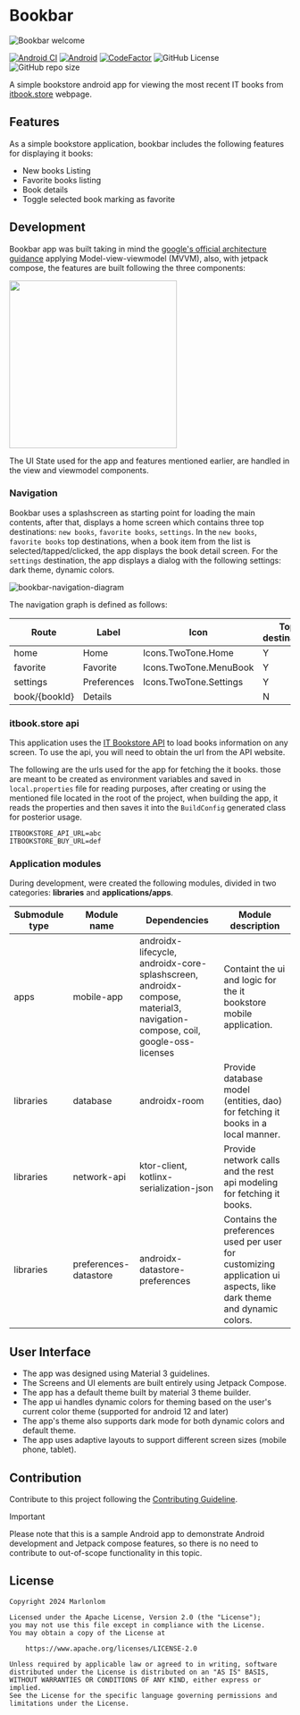 
# Bookbar

![Bookbar welcome](https://github.com/marlonlom/bookbar/assets/1868030/2c0d54c2-362c-420c-96bf-2290ad0379ed)

[![Android CI](https://github.com/marlonlom/bookbar/actions/workflows/build.yml/badge.svg)](https://github.com/marlonlom/bookbar/actions/workflows/build.yml)
[![Android](https://img.shields.io/badge/API-33%2B-blue?logo=android-studio)]()
[![CodeFactor](https://www.codefactor.io/repository/github/marlonlom/bookbar/badge/main)](https://www.codefactor.io/repository/github/marlonlom/bookbar/overview/main)
![GitHub License](https://img.shields.io/github/license/marlonlom/bookbar)
![GitHub repo size](https://img.shields.io/github/repo-size/marlonlom/bookbar)


A simple bookstore android app for viewing the most recent IT books from [itbook.store](https://itbook.store/) webpage.

## Features
As a simple bookstore application, bookbar includes the following features for displaying it books:

- New books Listing
- Favorite books listing
- Book details
- Toggle selected book marking as favorite


## Development
Bookbar app was built taking in mind the [google's official architecture guidance](https://developer.android.com/topic/architecture) applying Model-view-viewmodel (MVVM), also, with jetpack compose, the features are built following the three components:

<img height="300" src="https://github.com/marlonlom/bookbar/assets/1868030/080c526a-485f-4e5f-aadf-7bf07c8a4dcd" />

The UI State used for the app and features mentioned earlier, are handled in the view and viewmodel components.


### Navigation
Bookbar uses a splashscreen as starting point for loading the main contents, after that, displays a home screen which contains three top destinations: `new books`, `favorite books`, `settings`.
In the `new books`, `favorite books` top destinations, when a book item from the list is selected/tapped/clicked, the app displays the book detail screen.
For the `settings` destination, the app displays a dialog with the following settings: dark theme, dynamic colors.

![bookbar-navigation-diagram](https://github.com/marlonlom/bookbar/assets/1868030/c8c2fd4b-3d4d-4da5-b212-6a3fdea9a065)

The navigation graph is defined as follows:

| Route         | Label       | Icon                   | Top destination |
|---------------|-------------|------------------------|-----------------|
| home          | Home        | Icons.TwoTone.Home     |        Y        |
| favorite      | Favorite    | Icons.TwoTone.MenuBook |        Y        |
| settings      | Preferences | Icons.TwoTone.Settings |        Y        |
| book/{bookId} | Details     |                        |        N        |


### itbook.store api
This application uses the [IT Bookstore API](https://api.itbook.store/) to load books information on any screen. To use the api, you will need to obtain the url from the API website.

The following are the urls used for the app for fetching the it books. those are meant to be created as environment variables and saved in `local.properties` file for reading purposes, after creating or using the mentioned file located in the root of the project, when building the app, it reads the properties and then saves it into the `BuildConfig` generated class for posterior usage.

```
ITBOOKSTORE_API_URL=abc
ITBOOKSTORE_BUY_URL=def
```

### Application modules
During development, were created the following modules, divided in two categories: **libraries** and **applications/apps**.

| Submodule type | Module name            | Dependencies                                                                                                                | Module description                                                                                                  |
|----------------|------------------------|-----------------------------------------------------------------------------------------------------------------------------|---------------------------------------------------------------------------------------------------------------------|
| apps           | mobile-app             | androidx-lifecycle, androidx-core-splashscreen, androidx-compose, material3, navigation-compose, coil, google-oss-licenses  | Containt the ui and logic for the it bookstore mobile application.                                                  |
| libraries      | database               | androidx-room                                                                                                               | Provide database model (entities, dao) for fetching it books in a local manner.                                     |
| libraries      | network-api            | ktor-client, kotlinx-serialization-json                                                                                     | Provide network calls and the rest api modeling for fetching it books.                                              |
| libraries      | preferences-datastore  | androidx-datastore-preferences                                                                                              | Contains the preferences used per user for customizing application ui  aspects, like dark theme and dynamic colors. |


## User Interface

- The app was designed using Material 3 guidelines.
- The Screens and UI elements are built entirely using Jetpack Compose.
- The app has a default theme built by material 3 theme builder.
- The app ui handles dynamic colors for theming based on the user's current color theme (supported for android 12 and later)
- The app's theme also supports dark mode for both dynamic colors and default theme.
- The app uses adaptive layouts to support different screen sizes (mobile phone, tablet).


## Contribution
Contribute to this project following the [Contributing Guideline](CONTRIBUTING.md).

> [!IMPORTANT]
> Please note that this is a sample Android app to demonstrate Android development and Jetpack compose features, so there is no need to contribute to out-of-scope functionality in this topic.


## License
```
Copyright 2024 Marlonlom

Licensed under the Apache License, Version 2.0 (the "License");
you may not use this file except in compliance with the License.
You may obtain a copy of the License at

    https://www.apache.org/licenses/LICENSE-2.0

Unless required by applicable law or agreed to in writing, software
distributed under the License is distributed on an "AS IS" BASIS,
WITHOUT WARRANTIES OR CONDITIONS OF ANY KIND, either express or implied.
See the License for the specific language governing permissions and
limitations under the License.
```
